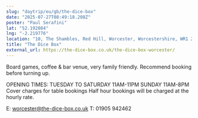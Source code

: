 ```yaml
---
slug: "daytrip/eu/gb/the-dice-box"
date: "2025-07-27T08:49:18.208Z"
poster: "Paul Serafini"
lat: "52.192084"
lng: "-2.219776"
location: "10, The Shambles, Red Hill, Worcester, Worcestershire, WR1 2RF"
title: "The Dice Box"
external_url: https://the-dice-box.co.uk/the-dice-box-worcester/
---
```

Board games, coffee & bar venue, very family friendly. Recommend booking before turning up.

OPENING TIMES: TUESDAY TO SATURDAY 11AM-11PM SUNDAY 11AM-8PM
Cover charges for table bookings
Half hour bookings will be charged at the hourly rate.

E: worcester@the-dice-box.co.uk
T: 01905 942462
